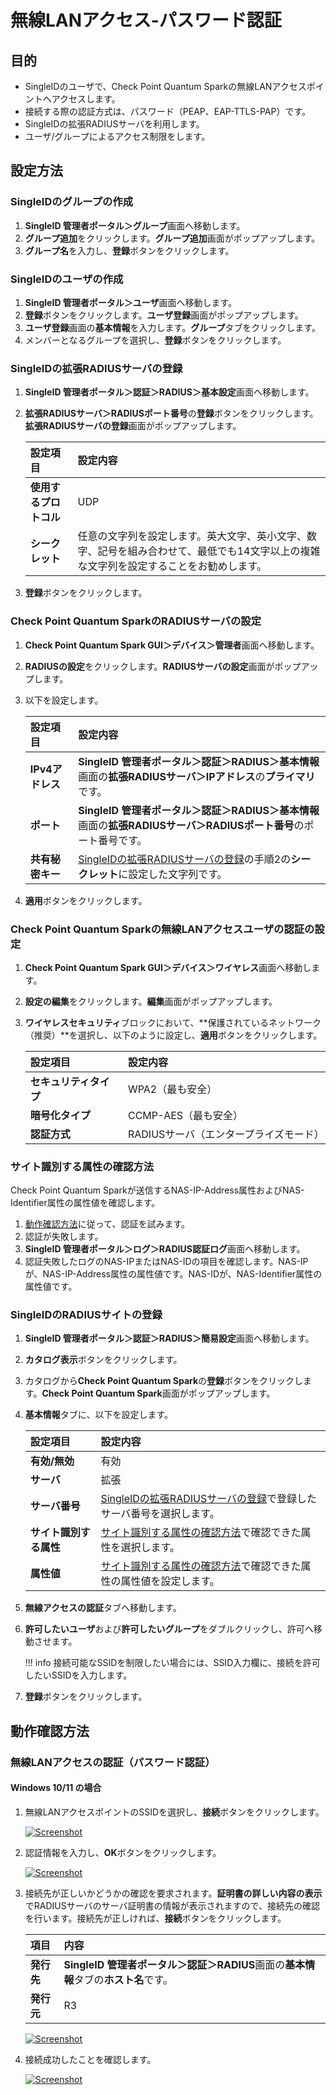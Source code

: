 # 無線LANアクセス-パスワード認証
## 目的
* SingleIDのユーザで、Check Point Quantum Sparkの無線LANアクセスポイントへアクセスします。
* 接続する際の認証方式は、パスワード（PEAP、EAP-TTLS-PAP）です。
* SingleIDの拡張RADIUSサーバを利用します。
* ユーザ/グループによるアクセス制限をします。

## 設定方法
### SingleIDのグループの作成
1. **SingleID 管理者ポータル＞グループ**画面へ移動します。
2. **グループ追加**をクリックします。**グループ追加**画面がポップアップします。
3. **グループ名**を入力し、**登録**ボタンをクリックします。

### SingleIDのユーザの作成
1. **SingleID 管理者ポータル＞ユーザ**画面へ移動します。
2. **登録**ボタンをクリックします。**ユーザ登録**画面がポップアップします。
3. **ユーザ登録**画面の**基本情報**を入力します。**グループ**タブをクリックします。
4. メンバーとなるグループを選択し、**登録**ボタンをクリックします。

### SingleIDの拡張RADIUSサーバの登録
1. **SingleID 管理者ポータル＞認証＞RADIUS＞基本設定**画面へ移動します。
2. **拡張RADIUSサーバ＞RADIUSポート番号**の**登録**ボタンをクリックします。**拡張RADIUSサーバの登録**画面がポップアップします。

    | **設定項目** | **設定内容** |
    | :-- | :-- |
    | **使用するプロトコル** | UDP |
    | **シークレット** | 任意の文字列を設定します。英大文字、英小文字、数字、記号を組み合わせて、最低でも14文字以上の複雑な文字列を設定することをお勧めします。 |

3. **登録**ボタンをクリックします。

### Check Point Quantum SparkのRADIUSサーバの設定
1. **Check Point Quantum Spark GUI＞デバイス＞管理者**画面へ移動します。
2. **RADIUSの設定**をクリックします。**RADIUSサーバの設定**画面がポップアップします。
3. 以下を設定します。

    | **設定項目** | **設定内容** |
    | :--- | :--- |
    | **IPv4アドレス** | **SingleID 管理者ポータル＞認証＞RADIUS＞基本情報**画面の**拡張RADIUSサーバ＞IPアドレス**の**プライマリ**です。 |
    | **ポート** | **SingleID 管理者ポータル＞認証＞RADIUS＞基本情報**画面の**拡張RADIUSサーバ＞RADIUSポート番号**のポート番号です。 |
    | **共有秘密キー** | [SingleIDの拡張RADIUSサーバの登録](#singleidの拡張radiusサーバの登録)の手順2の**シークレット**に設定した文字列です。 |

4. **適用**ボタンをクリックします。

### Check Point Quantum Sparkの無線LANアクセスユーザの認証の設定
1. **Check Point Quantum Spark GUI＞デバイス＞ワイヤレス**画面へ移動します。
2. **設定の編集**をクリックします。**編集**画面がポップアップします。
3. **ワイヤレスセキュリティ**ブロックにおいて、**保護されているネットワーク（推奨）**を選択し、以下のように設定し、**適用**ボタンをクリックします。

    | **設定項目** | **設定内容** |
    | :--- | :--- |
    | **セキュリティタイプ** | WPA2（最も安全） |
    | **暗号化タイプ** | CCMP-AES（最も安全） |
    | **認証方式** | RADIUSサーバ（エンタープライズモード）|

### サイト識別する属性の確認方法
Check Point Quantum Sparkが送信するNAS-IP-Address属性およびNAS-Identifier属性の属性値を確認します。

1. [動作確認方法](#動作確認方法)に従って、認証を試みます。
2. 認証が失敗します。
3. **SingleID 管理者ポータル＞ログ＞RADIUS認証ログ**画面へ移動します。
4. 認証失敗したログのNAS-IPまたはNAS-IDの項目を確認します。NAS-IPが、NAS-IP-Address属性の属性値です。NAS-IDが、NAS-Identifier属性の属性値です。

### SingleIDのRADIUSサイトの登録
1. **SingleID 管理者ポータル＞認証＞RADIUS＞簡易設定**画面へ移動します。
2. **カタログ表示**ボタンをクリックします。
3. カタログから**Check Point Quantum Spark**の**登録**ボタンをクリックします。**Check Point Quantum Spark**画面がポップアップします。
4. **基本情報**タブに、以下を設定します。

    | **設定項目** | **設定内容** |
    | :--- | :--- |
    | **有効/無効** | 有効 |
    | **サーバ** | 拡張 |
    | **サーバ番号** | [SingleIDの拡張RADIUSサーバの登録](#singleidの拡張radiusサーバの登録)で登録したサーバ番号を選択します。 |
    | **サイト識別する属性** | [サイト識別する属性の確認方法](#サイト識別する属性の確認方法)で確認できた属性を選択します。 |
    | **属性値** | [サイト識別する属性の確認方法](#サイト識別する属性の確認方法)で確認できた属性の属性値を設定します。 |        

5. **無線アクセスの認証**タブへ移動します。
6. **許可したいユーザ**および**許可したいグループ**をダブルクリックし、許可へ移動させます。
    
    !!! info
        接続可能なSSIDを制限したい場合には、SSID入力欄に、接続を許可したいSSIDを入力します。

7. **登録**ボタンをクリックします。

## 動作確認方法
### 無線LANアクセスの認証（パスワード認証）
#### Windows 10/11 の場合
1. 無線LANアクセスポイントのSSIDを選択し、**接続**ボタンをクリックします。

    [![Screenshot](/images/image-34.png)](/images/image-34.png)

2. 認証情報を入力し、**OK**ボタンをクリックします。

    [![Screenshot](/images/image-41.png)](/images/image-41.png)

3. 接続先が正しいかどうかの確認を要求されます。**証明書の詳しい内容の表示**でRADIUSサーバのサーバ証明書の情報が表示されますので、接続先の確認を行います。接続先が正しければ、**接続**ボタンをクリックします。

    | **項目** | **内容** |
    | :--- | :--- |
    | **発行先** | **SingleID 管理者ポータル＞認証＞RADIUS**画面の**基本情報**タブの**ホスト名**です。 |
    | **発行元** | R3 |

    [![Screenshot](/images/image-48.png)](/images/image-48.png)

4. 接続成功したことを確認します。

    [![Screenshot](/images/image-39.png)](/images/image-39.png)
